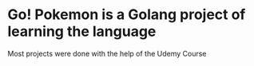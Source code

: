 # Go! Pokemon is a Golang project of learning the language


Most projects were done with the help of the Udemy Course
